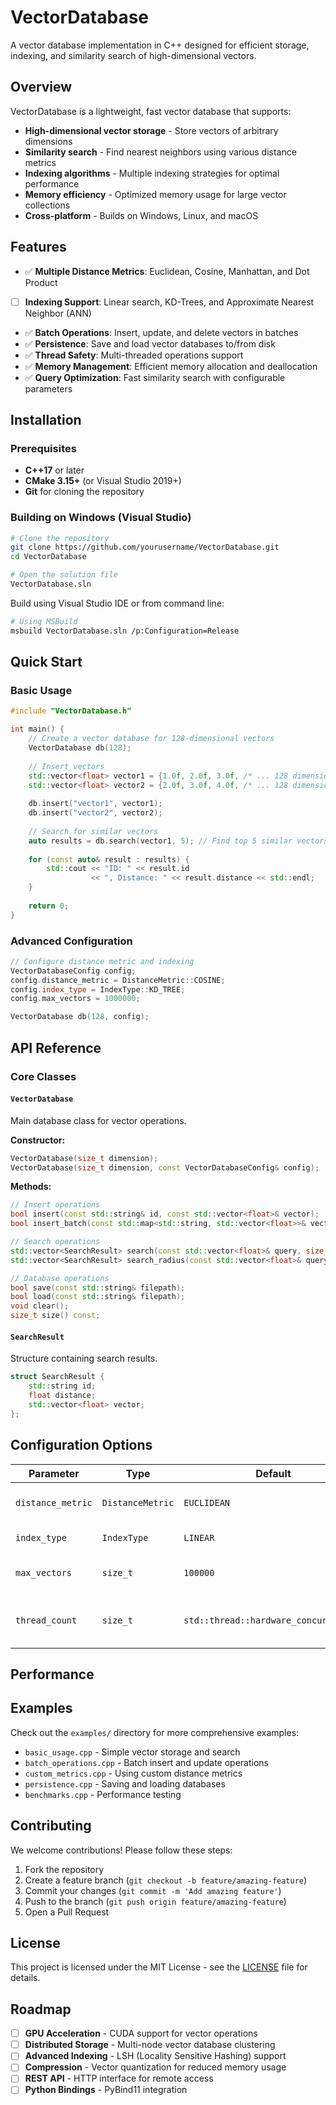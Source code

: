 # VectorDatabase

A vector database implementation in C++ designed for efficient storage, indexing, and similarity search of high-dimensional vectors.

## Overview

VectorDatabase is a lightweight, fast vector database that supports:
- **High-dimensional vector storage** - Store vectors of arbitrary dimensions
- **Similarity search** - Find nearest neighbors using various distance metrics
- **Indexing algorithms** - Multiple indexing strategies for optimal performance
- **Memory efficiency** - Optimized memory usage for large vector collections
- **Cross-platform** - Builds on Windows, Linux, and macOS

## Features

- ✅ **Multiple Distance Metrics**: Euclidean, Cosine, Manhattan, and Dot Product
- [ ] **Indexing Support**: Linear search, KD-Trees, and Approximate Nearest Neighbor (ANN)
- ✅ **Batch Operations**: Insert, update, and delete vectors in batches
- ✅ **Persistence**: Save and load vector databases to/from disk
- ✅ **Thread Safety**: Multi-threaded operations support
- ✅ **Memory Management**: Efficient memory allocation and deallocation
- ✅ **Query Optimization**: Fast similarity search with configurable parameters

## Installation

### Prerequisites

- **C++17** or later
- **CMake 3.15+** (or Visual Studio 2019+)
- **Git** for cloning the repository

### Building on Windows (Visual Studio)

```bash
# Clone the repository
git clone https://github.com/yourusername/VectorDatabase.git
cd VectorDatabase

# Open the solution file
VectorDatabase.sln
```

Build using Visual Studio IDE or from command line:
```bash
# Using MSBuild
msbuild VectorDatabase.sln /p:Configuration=Release
```

## Quick Start

### Basic Usage

```cpp
#include "VectorDatabase.h"

int main() {
    // Create a vector database for 128-dimensional vectors
    VectorDatabase db(128);
    
    // Insert vectors
    std::vector<float> vector1 = {1.0f, 2.0f, 3.0f, /* ... 128 dimensions */};
    std::vector<float> vector2 = {2.0f, 3.0f, 4.0f, /* ... 128 dimensions */};
    
    db.insert("vector1", vector1);
    db.insert("vector2", vector2);
    
    // Search for similar vectors
    auto results = db.search(vector1, 5); // Find top 5 similar vectors
    
    for (const auto& result : results) {
        std::cout << "ID: " << result.id 
                  << ", Distance: " << result.distance << std::endl;
    }
    
    return 0;
}
```

### Advanced Configuration

```cpp
// Configure distance metric and indexing
VectorDatabaseConfig config;
config.distance_metric = DistanceMetric::COSINE;
config.index_type = IndexType::KD_TREE;
config.max_vectors = 1000000;

VectorDatabase db(128, config);
```

## API Reference

### Core Classes

#### `VectorDatabase`
Main database class for vector operations.

**Constructor:**
```cpp
VectorDatabase(size_t dimension);
VectorDatabase(size_t dimension, const VectorDatabaseConfig& config);
```

**Methods:**
```cpp
// Insert operations
bool insert(const std::string& id, const std::vector<float>& vector);
bool insert_batch(const std::map<std::string, std::vector<float>>& vectors);

// Search operations
std::vector<SearchResult> search(const std::vector<float>& query, size_t k);
std::vector<SearchResult> search_radius(const std::vector<float>& query, float radius);

// Database operations
bool save(const std::string& filepath);
bool load(const std::string& filepath);
void clear();
size_t size() const;
```

#### `SearchResult`
Structure containing search results.

```cpp
struct SearchResult {
    std::string id;
    float distance;
    std::vector<float> vector;
};
```

## Configuration Options

| Parameter | Type | Default | Description |
|-----------|------|---------|-------------|
| `distance_metric` | `DistanceMetric` | `EUCLIDEAN` | Distance calculation method |
| `index_type` | `IndexType` | `LINEAR` | Indexing algorithm |
| `max_vectors` | `size_t` | `100000` | Maximum number of vectors |
| `thread_count` | `size_t` | `std::thread::hardware_concurrency()` | Number of threads for parallel operations |

## Performance

## Examples

Check out the `examples/` directory for more comprehensive examples:

- `basic_usage.cpp` - Simple vector storage and search
- `batch_operations.cpp` - Batch insert and update operations
- `custom_metrics.cpp` - Using custom distance metrics
- `persistence.cpp` - Saving and loading databases
- `benchmarks.cpp` - Performance testing

## Contributing

We welcome contributions! Please follow these steps:

1. Fork the repository
2. Create a feature branch (`git checkout -b feature/amazing-feature`)
3. Commit your changes (`git commit -m 'Add amazing feature'`)
4. Push to the branch (`git push origin feature/amazing-feature`)
5. Open a Pull Request


## License

This project is licensed under the MIT License - see the [LICENSE](LICENSE) file for details.

## Roadmap

- [ ] **GPU Acceleration** - CUDA support for vector operations
- [ ] **Distributed Storage** - Multi-node vector database clustering
- [ ] **Advanced Indexing** - LSH (Locality Sensitive Hashing) support
- [ ] **Compression** - Vector quantization for reduced memory usage
- [ ] **REST API** - HTTP interface for remote access
- [ ] **Python Bindings** - PyBind11 integration
